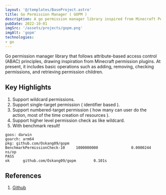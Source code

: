 ```yaml
---
layout: '@/templates/BaseProject.astro'
title: Go Permission Manager ( GOPM )
description: A go permission manager library inspired from Minecraft Permission Plugins.
pubDate: 2022-10-01
imgSrc: '/assets/projects/gopm.png'
imgAlt: 'gopm'
technologies:
- go
---
```


Go permission manager library that follows attribute-based access control (ABAC) principles, drawing inspiration from Minecraft permission plugins. At present, it includes basic operations such as adding, removing, checking permissions, and retrieving permission children.

## Key Highlights

1. Support wildcard permissions.
2. Support single-target permission ( identifier based ).
3. Support numbered-target permission ( how many can user do the action, most of the time creation of resources ).
4. Support higher level permission check as like wildcard.
5. With benchmark result!

```
goos: darwin
goarch: arm64
pkg: github.com/Oskang09/gopm
BenchmarkPermissionCheck-10     1000000000               0.0000244 ns/op
PASS
ok      github.com/Oskang09/gopm        0.101s
```

## References 

1. <a href="https://github.com/Oskang09/gopm" target="_blank">Github</a>
